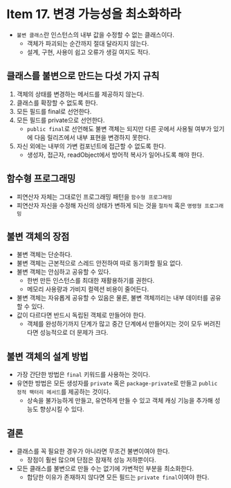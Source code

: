 # Item 17. 변경 가능성을 최소화하라

- `불변 클래스`란 인스턴스의 내부 값을 수정할 수 없는 클래스이다.
  - 객체가 파괴되는 순간까지 절대 달라지지 않는다.
  - 설계, 구현, 사용이 쉽고 오류가 생길 여지도 적다.

## 클래스를 불변으로 만드는 다섯 가지 규칙

1. 객체의 상태를 변경하는 메서드를 제공하지 않는다.
2. 클래스를 확장할 수 없도록 한다.
3. 모든 필드를 final로 선언한다.
4. 모든 필드를 private으로 선언한다.
   - `public final`로 선언해도 불변 객체는 되지만 다른 곳에서 사용될 여부가 있기에 다음 릴리즈에서 내부 표현을 변경하지 못한다.
5. 자신 외에는 내부의 가변 컴포넌트에 접근할 수 없도록 한다.
   - 생성자, 접근자, readObject에서 방어적 복사가 일어나도록 해야 한다.

## 함수형 프로그래밍

- 피연산자 자체는 그대로인 프로그래밍 패턴을 `함수형 프로그래밍`
- 피연산자 자신을 수정해 자신의 상태가 변하게 되는 것을 `절차적` 혹은 `명령형 프로그래밍`

## 불변 객체의 장점

- 불변 객체는 단순하다.
- 불변 객체는 근본적으로 스레드 안전하여 따로 동기화할 필요 없다.
- 불변 객체는 안심하고 공유할 수 있다.
  - 한번 만든 인스턴스를 최대한 재활용하기를 권한다.
  - 메모리 사용량과 가비지 컬렉션 비용이 줄어든다.
- 불변 객체는 자유롭게 공유할 수 있음은 물론, 불변 객체끼리는 내부 데이터를 공유할 수 있다.
- 값이 다르다면 반드시 독립된 객체로 만들어야 한다.
  - 객체를 완성하기까지 단계가 많고 중간 단계에서 만들어지는 것이 모두 버려진다면 성능적으로 더 문제가 크다.

## 불변 객체의 설계 방법

- 가장 간단한 방법은 `final` 키워드를 사용하는 것이다.
- 유연한 방법은 모든 생성자를 `private` 혹은 `package-private`로 만들고 `public 정적 팩터리 메서드`를 제공하는 것이다.
  - 상속을 불가능하게 만들고, 유연하게 만들 수 있고 객체 캐싱 기능을 추가해 성능도 향상시킬 수 있다.

## 결론

- 클래스를 꼭 필요한 경우가 아니라면 무조건 불변이여야 한다.
  - 장점이 훨씬 많으며 단점은 잠재적 성능 저하뿐이다.
- 모든 클래스를 불변으로 만들 수는 없기에 가변적인 부분을 최소화한다.
  - 합당한 이유가 존재하지 않다면 모든 필드는 `private final`이여야 한다.
